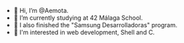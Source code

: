 - 👋 Hi, I’m @Aemota.
- 🌱 I’m currently studying at 42 Málaga School.
- 🎈 I also finished the "Samsung Desarrolladoras" program.
- 👀 I'm interested in web development, Shell and C.

<!---
Aemota/Aemota is a ✨ special ✨ repository because its `README.md` (this file) appears on your GitHub profile.
You can click the Preview link to take a look at your changes.
--->
